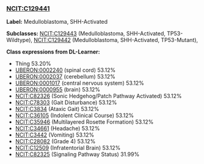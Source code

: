 
### [NCIT:C129441](http://purl.obolibrary.org/obo/NCIT_C129441)
**Label:** Medulloblastoma, SHH-Activated

**Subclasses:** [NCIT:C129443](http://purl.obolibrary.org/obo/NCIT_C129443) (Medulloblastoma, SHH-Activated, TP53-Wildtype), [NCIT:C129442](http://purl.obolibrary.org/obo/NCIT_C129442) (Medulloblastoma, SHH-Activated, TP53-Mutant), 

**Class expressions from DL-Learner:**

- Thing 53.20%
- [UBERON:0002240](http://purl.obolibrary.org/obo/UBERON_0002240) (spinal cord) 53.12%
- [UBERON:0002037](http://purl.obolibrary.org/obo/UBERON_0002037) (cerebellum) 53.12%
- [UBERON:0001017](http://purl.obolibrary.org/obo/UBERON_0001017) (central nervous system) 53.12%
- [UBERON:0000955](http://purl.obolibrary.org/obo/UBERON_0000955) (brain) 53.12%
- [NCIT:C82326](http://purl.obolibrary.org/obo/NCIT_C82326) (Sonic Hedgehog/Patch Pathway Activated) 53.12%
- [NCIT:C78303](http://purl.obolibrary.org/obo/NCIT_C78303) (Gait Disturbance) 53.12%
- [NCIT:C3834](http://purl.obolibrary.org/obo/NCIT_C3834) (Ataxic Gait) 53.12%
- [NCIT:C36105](http://purl.obolibrary.org/obo/NCIT_C36105) (Indolent Clinical Course) 53.12%
- [NCIT:C35946](http://purl.obolibrary.org/obo/NCIT_C35946) (Multilayered Rosette Formation) 53.12%
- [NCIT:C34661](http://purl.obolibrary.org/obo/NCIT_C34661) (Headache) 53.12%
- [NCIT:C3442](http://purl.obolibrary.org/obo/NCIT_C3442) (Vomiting) 53.12%
- [NCIT:C28082](http://purl.obolibrary.org/obo/NCIT_C28082) (Grade 4) 53.12%
- [NCIT:C12509](http://purl.obolibrary.org/obo/NCIT_C12509) (Infratentorial Brain) 53.12%
- [NCIT:C82325](http://purl.obolibrary.org/obo/NCIT_C82325) (Signaling Pathway Status) 31.99%


